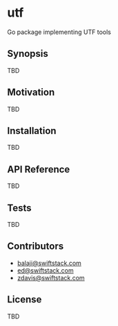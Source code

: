 # utf

Go package implementing UTF tools

## Synopsis

TBD

## Motivation

TBD

## Installation

TBD

## API Reference

TBD

## Tests

TBD

## Contributors

 * balaji@swiftstack.com
 * ed@swiftstack.com
 * zdavis@swiftstack.com

## License

TBD
